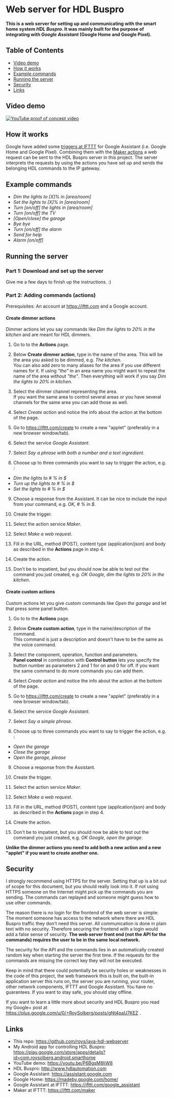 # Web server for HDL Buspro
**This is a web server for setting up and communicating with the smart home system *HDL Buspro*. It was mainly built for
the purpose of integrating with *Google Assistant* (Google Home and Google Pixel).**

## Table of Contents
- [Video demo](#video-demo)
- [How it works](#how-it-works)
- [Example commands](#example-commands)
- [Running the server](#running-the-server)
- [Security](#security)
- [Links](#links)

## Video demo
[![YouTube proof of concept video](http://img.youtube.com/vi/P6BgsM8IiW8/0.jpg)](https://youtu.be/P6BgsM8IiW8)

## How it works
Google have added some [triggers at IFTTT](https://ifttt.com/google_assistant) for Google Assistant (i.e. Google Home
and Google Pixel). Combining them with the [Maker actions](https://ifttt.com/maker) a web request can be sent to the
HDL Buspro server in this project. The server interprets the requests by using the actions you have set up and sends the
belonging HDL commands to the IP gateway.

## Example commands
 - *Dim the lights to [X]% in [area/room]*
 - *Set the lights to [X]% in [area/room]*
 - *Turn [on/off] the lights in [area/room]*
 - *Turn [on/off] the TV*
 - *[Open/close] the garage*
 - *Bye bye*
 - *Turn [on/off] the alarm*
 - *Send for help*
 - *Alarm [on/off]*

## Running the server

### Part 1: Download and set up the server

Give me a few days to finish up the instructions. :)

### Part 2: Adding commands (actions)

Prerequisites: An account at https://ifttt.com and a Google account.

#### Create dimmer actions

Dimmer actions let you say commands like *Dim the lights to 20% in the kitchen* and are meant for HDL dimmers.

1. Go to to the **Actions** page.
2. Below **Create dimmer action**, type in the name of the area. This will be the area you asked to be dimmed, e.g. *The kitchen*.  
You can also add zero to many aliases for the area if you use different names for it. If using *"the"* in an area name you might want to repeat the name of the area without *"the"*. Then everything will work if you say *Dim the lights to 20% in kitchen*.
3. Select the dimmer channel representing the area.  
If you want the same area to control several areas or you have several channels for the same area you can add those as well.
4. Select *Create action* and notice the info about the action at the bottom of the page.  
  
5. Go to https://ifttt.com/create to create a new "applet" (preferably in a new browser window/tab).
6. Select the service *Google Assistant*.
7. Select *Say a phrase with both a number and a text ingredient*.
8. Choose up to three commands you want to say to trigger the action, e.g. :
 - *Dim the lights to # % in $*
 - *Turn up the lights to # % in $*
 - *Set the lights to # % in $*
9. Choose a response from the Assistant. It can be nice to include the input from your command, e.g. *OK, # % in $*.
10. Create the trigger.
11. Select the action service *Maker*.
12. Select *Make a web request*.
13. Fill in the URL, method (POST), content type (application/json) and body as described in the **Actions** page in step 4.
14. Create the action.

15. Don't be to impatient, but you should now be able to test out the command you just created, e.g. *OK Google, dim the lights to 20% in the kitchen*.

#### Create custom actions

Custom actions let you give custom commands like *Open the garage* and let that press some panel button.

1. Go to to the **Actions** page.
2. Below **Create custom action**, type in the name/description of the command.  
This command is just a description and doesn't have to be the same as the voice command.
3. Select the component, operation, function and parameters.  
**Panel control** in combination with **Control button** lets you specify the button number as parameters 2 and 1 for on and 0 for off.
If you want the same command to do more commands you can add them.
4. Select *Create action* and notice the info about the action at the bottom of the page.  
  
5. Go to https://ifttt.com/create to create a new "applet" (preferably in a new browser window/tab).
6. Select the service *Google Assistant*.
7. Select *Say a simple phrase*.
8. Choose up to three commands you want to say to trigger the action, e.g. :
 - *Open the garage*
 - *Close the garage*
 - *Open the garage, please*
9. Choose a response from the Assistant.
10. Create the trigger.
11. Select the action service *Maker*.
12. Select *Make a web request*.
13. Fill in the URL, method (POST), content type (application/json) and body as described in the **Actions** page in step 4.
14. Create the action.

15. Don't be to impatient, but you should now be able to test out the command you just created, e.g. *OK Google, open the garage*.

**Unlike the dimmer actions you need to add both a new action and a new "applet" if you want to create another one.**

## Security
I strongly recommend using HTTPS for the server. Setting that up is a bit out of scope for this document, but you should
really look into it. If not using HTTPS someone on the Internet might pick up the commands you are sending. The commands
can replayed and someone might guess how to use other commands.

The reason there is no login for the frontend of the web server is simple: The moment someone has access to the network
where there are HDL Buspro traffic they don't need this server. All communication is done in plain text with no
security. Therefore securing the frontend with a login would add a false sense of security. **The web server front end
(not the API for the commands) requires the user to be in the same local network.**

The security for the API and the commands lies in an automatically created random key when starting the server the first
time. If the requests for the commands are missing the correct key they will not be executed.

Keep in mind that there could potentially be security holes or weaknesses in the code of this project, the web framework this is built
on, the built-in application server this runs on, the server you are running, your router, other network components,
IFTTT and Google Assistant. You have no guarantees. If you want to stay safe, you should stay offline.

If you want to learn a little more about security and HDL Buspro you read my Google+ post at
https://plus.google.com/u/0/+RoySolberg/posts/gNt4paU7KEZ .

## Links
 - This repo: https://github.com/roys/java-hdl-webserver
 - My Android app for controlling HDL Buspro: https://play.google.com/store/apps/details?id=com.roysolberg.android.smarthome
 - YouTube demo: https://youtu.be/P6BgsM8IiW8
 - HDL Buspro: http://www.hdlautomation.com
 - Google Assistant: https://assistant.google.com
 - Google Home: https://madeby.google.com/home/
 - Google Assistant at IFTTT: https://ifttt.com/google_assistant
 - Maker at IFTTT: https://ifttt.com/maker
